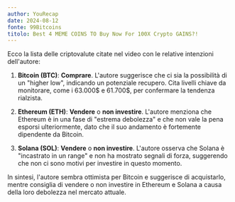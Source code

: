 ```yaml
---
author: YouRecap
date: 2024-08-12
fonte: 99Bitcoins
titolo: Best 4 MEME COINS TO Buy Now For 100X Crypto GAINS?!
---
```


Ecco la lista delle criptovalute citate nel video con le relative intenzioni dell'autore:

1. **Bitcoin (BTC)**: **Comprare**. L'autore suggerisce che ci sia la possibilità di un "higher low", indicando un potenziale recupero. Cita livelli chiave da monitorare, come i 63.000$ e 61.700$, per confermare la tendenza rialzista.

2. **Ethereum (ETH)**: **Vendere** o **non investire**. L'autore menziona che Ethereum è in una fase di "estrema debolezza" e che non vale la pena esporsi ulteriormente, dato che il suo andamento è fortemente dipendente da Bitcoin.

3. **Solana (SOL)**: **Vendere** o **non investire**. L'autore osserva che Solana è "incastrato in un range" e non ha mostrato segnali di forza, suggerendo che non ci sono motivi per investire in questo momento.

In sintesi, l'autore sembra ottimista per Bitcoin e suggerisce di acquistarlo, mentre consiglia di vendere o non investire in Ethereum e Solana a causa della loro debolezza nel mercato attuale.
